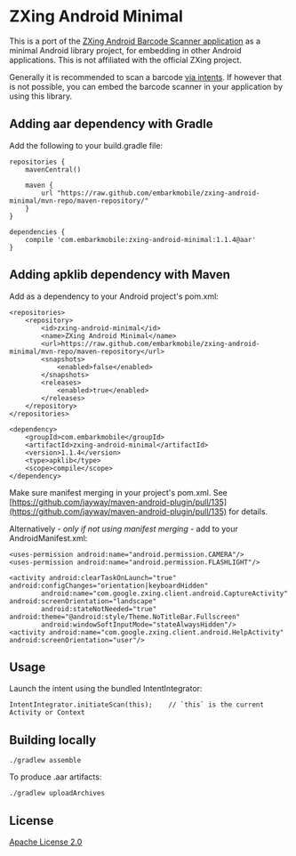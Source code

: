 # ZXing Android Minimal

This is a port of the [ZXing Android Barcode Scanner application](http://code.google.com/p/zxing/) as a minimal Android
library project, for embedding in other Android applications. This is not affiliated with the official ZXing project.

Generally it is recommended to scan a barcode [via intents](http://code.google.com/p/zxing/wiki/ScanningViaIntent).
If however that is not possible, you can embed the barcode scanner in your application by using this library.

## Adding aar dependency with Gradle

Add the following to your build.gradle file:

    repositories {
        mavenCentral()

        maven {
            url "https://raw.github.com/embarkmobile/zxing-android-minimal/mvn-repo/maven-repository/"
        }
    }

    dependencies {
        compile 'com.embarkmobile:zxing-android-minimal:1.1.4@aar'
    }


## Adding apklib dependency with Maven

Add as a dependency to your Android project's pom.xml:

    <repositories>
        <repository>
            <id>zxing-android-minimal</id>
            <name>ZXing Android Minimal</name>
            <url>https://raw.github.com/embarkmobile/zxing-android-minimal/mvn-repo/maven-repository</url>
            <snapshots>
                <enabled>false</enabled>
            </snapshots>
            <releases>
                <enabled>true</enabled>
            </releases>
        </repository>
    </repositories>

    <dependency>
        <groupId>com.embarkmobile</groupId>
        <artifactId>zxing-android-minimal</artifactId>
        <version>1.1.4</version>
        <type>apklib</type>
        <scope>compile</scope>
    </dependency>


Make sure manifest merging in your project's pom.xml. See [https://github.com/jayway/maven-android-plugin/pull/135](https://github.com/jayway/maven-android-plugin/pull/135) for details.

Alternatively - *only if not using manifest merging* - add to your AndroidManifest.xml:

    <uses-permission android:name="android.permission.CAMERA"/>
    <uses-permission android:name="android.permission.FLASHLIGHT"/>

    <activity android:clearTaskOnLaunch="true" android:configChanges="orientation|keyboardHidden"
            android:name="com.google.zxing.client.android.CaptureActivity" android:screenOrientation="landscape"
            android:stateNotNeeded="true" android:theme="@android:style/Theme.NoTitleBar.Fullscreen"
            android:windowSoftInputMode="stateAlwaysHidden"/>
    <activity android:name="com.google.zxing.client.android.HelpActivity" android:screenOrientation="user"/>


## Usage

Launch the intent using the bundled IntentIntegrator:

    IntentIntegrator.initiateScan(this);    // `this` is the current Activity or Context

## Building locally

    ./gradlew assemble

To produce .aar artifacts:

    ./gradlew uploadArchives

## License

[Apache License 2.0](http://www.apache.org/licenses/LICENSE-2.0)
